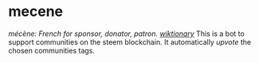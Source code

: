 # mecene
*mécène: French for sponsor, donator, patron. [wiktionary](https://en.wiktionary.org/wiki/m%C3%A9c%C3%A8ne)*
This is a bot to support communities on the steem blockchain. It automatically *upvote* the chosen communities tags.
